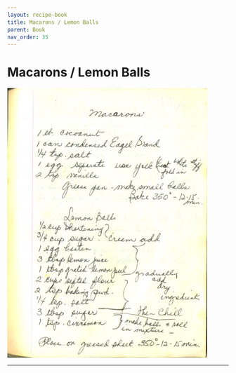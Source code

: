 ```yaml
---
layout: recipe-book
title: Macarons / Lemon Balls
parent: Book
nav_order: 35
---
```


# Macarons / Lemon Balls
![Macarons / Lemon Balls](/recipe-images/pages/page-35.jpg)

---
